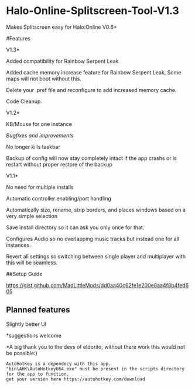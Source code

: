 # Halo-Online-Splitscreen-Tool-V1.3

Makes Splitscreen easy for Halo:Online V0.6+
	
#Features

V1.3*

Added compatibility for Rainbow Serpent Leak

Added cache memory increase feature for Rainbow Serpent Leak, Some maps will not boot without this.

Delete your .pref file and reconfigure to add increased memory cache.

Code Cleanup.

V1.2*
	
KB/Mouse for one instance
	
*Bugfixes and improvements*
	
No longer kills taskbar
	
Backup of config will now stay completely intact if the app crashs or is restart without proper restore of the backup

V1.1*

No need for multiple installs

Automatic controller enabling/port handling

Automatically size, rename, strip borders, and places windows based on a very simple selection

Save install directory so it can ask you only once for that.

Configures Audio so no overlapping music tracks but instead one for all instances.

Revert all settings so switching between single player and multiplayer with this will be seamless.

##Setup Guide

 https://gist.github.com/MadLittleMods/dd0aa40c62fe1e200e8aa4f8b4fed605

## Planned features

Slightly better UI

*suggestions welcome

*A big thank you to the devs of eldorito, without there work this would not be possible:)

	AutoHotKey is a dependecy with this app.
	"bin\AHK\AutoHotkeyU64.exe" must be present in the scripts directory for the app to function.
	get your version here https://autohotkey.com/download
